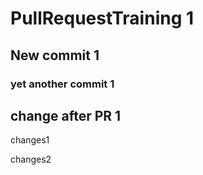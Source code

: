 # PullRequestTraining 1

## New commit 1

### yet another commit 1


## change after PR 1

changes1

changes2
